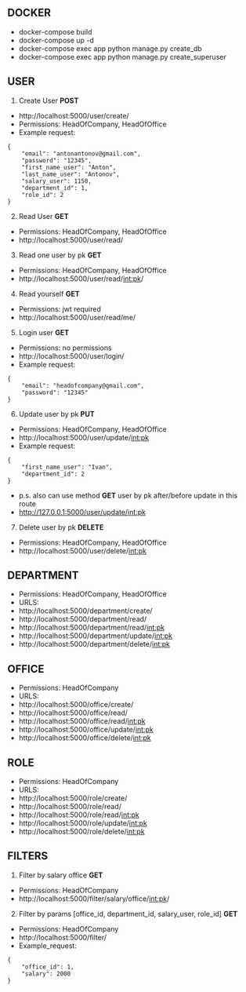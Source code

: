 ## DOCKER
- docker-compose build
- docker-compose up -d
- docker-compose exec app python manage.py create_db
- docker-compose exec app python manage.py create_superuser

## USER

1. Create User **POST**

- http://localhost:5000/user/create/
- Permissions: HeadOfCompany, HeadOfOffice
- Example request:
```
{
	"email": "antonantonov@gmail.com",
	"password": "12345",
	"first_name_user": "Anton",
	"last_name_user": "Antonov",
	"salary_user": 1150,
	"department_id": 1,
	"role_id": 2
}
```

2. Read User **GET**
- Permissions: HeadOfCompany, HeadOfOffice
- http://localhost:5000/user/read/

3. Read one user by pk **GET**
- Permissions: HeadOfCompany, HeadOfOffice
- http://localhost:5000/user/read/<int:pk>/

4. Read yourself **GET**
- Permissions: jwt required
- http://localhost:5000/user/read/me/

5. Login user **GET**
- Permissions: no permissions
- http://localhost:5000/user/login/
- Example request:
```
{
	"email": "headofcompany@gmail.com",
	"password": "12345"
}
```

6. Update user by pk **PUT**
- Permissions: HeadOfCompany, HeadOfOffice
- http://localhost:5000/user/update/<int:pk>
- Example request:
```
{
	"first_name_user": "Ivan",
	"department_id": 2
}
```
- p.s. also can use method **GET** user by pk after/before update in this route
- http://127.0.0.1:5000/user/update/<int:pk>

7. Delete user by pk **DELETE**
- Permissions: HeadOfCompany, HeadOfOffice
- http://localhost:5000/user/delete/<int:pk>

## DEPARTMENT
- Permissions: HeadOfCompany, HeadOfOffice
- URLS:
- http://localhost:5000/department/create/
- http://localhost:5000/department/read/
- http://localhost:5000/department/read/<int:pk>
- http://localhost:5000/department/update/<int:pk>
- http://localhost:5000/department/delete/<int:pk>

## OFFICE
- Permissions: HeadOfCompany
- URLS:
- http://localhost:5000/office/create/
- http://localhost:5000/office/read/
- http://localhost:5000/office/read/<int:pk>
- http://localhost:5000/office/update/<int:pk>
- http://localhost:5000/office/delete/<int:pk>

## ROLE
- Permissions: HeadOfCompany
- URLS:
- http://localhost:5000/role/create/
- http://localhost:5000/role/read/
- http://localhost:5000/role/read/<int:pk>
- http://localhost:5000/role/update/<int:pk>
- http://localhost:5000/role/delete/<int:pk>

## FILTERS
1. Filter by salary office **GET**
- Permissions: HeadOfCompany
- http://localhost:5000/filter/salary/office/<int:pk>/

2. Filter by params [office_id, department_id, salary_user, role_id] **GET**
- Permissions: HeadOfCompany
- http://localhost:5000/filter/
- Example_request:
```
{
	"office_id": 1,
	"salary": 2000
}
```
